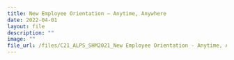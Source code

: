 ```yaml
---
title: New Employee Orientation – Anytime, Anywhere
date: 2022-04-01
layout: file
description: ""
image: ""
file_url: /files/C21_ALPS_SHM2021_New Employee Orientation - Anytime, Anywhere.pdf
---
```

